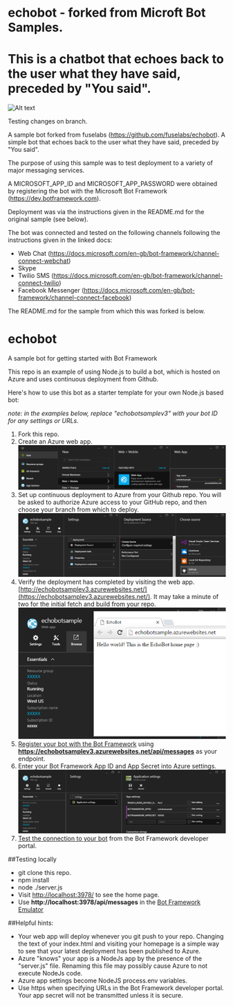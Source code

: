 # echobot - forked from Microft Bot Samples.

# This is a chatbot that echoes back to the user what they have said, preceded by "You said".

![Alt text](/relative/path/to/echoBot_screenshot.png?raw=true "EchoBot")

Testing changes on branch.

A sample bot forked from fuselabs (https://github.com/fuselabs/echobot). A simple bot that echoes back to the user what they have said, preceded by "You said".

The purpose of using this sample was to test deployment to a variety of major messaging services.

A MICROSOFT_APP_ID and MICROSOFT_APP_PASSWORD were obtained by registering the bot with the Microsoft Bot Framework (https://dev.botframework.com).

Deployment was via the instructions given in the README.md for the original sample (see below).

The bot was connected and tested on the following channels following the instructions given in the linked docs:

- Web Chat (https://docs.microsoft.com/en-gb/bot-framework/channel-connect-webchat)
- Skype 
- Twilio SMS (https://docs.microsoft.com/en-gb/bot-framework/channel-connect-twilio)
- Facebook Messenger (https://docs.microsoft.com/en-gb/bot-framework/channel-connect-facebook)

The README.md for the sample from which this was forked is below.

# echobot
A sample bot for getting started with Bot Framework

This repo is an example of using Node.js to build a bot, which is hosted on Azure and uses continuous deployment from Github.

Here's how to use this bot as a starter template for your own Node.js based bot:

*note: in the examples below, replace "echobotsamplev3" with your bot ID for any settings or URLs.*

1. Fork this repo.
2. Create an Azure web app.
![](images/azure-create-webapp.png?raw=true)
3. Set up continuous deployment to Azure from your Github repo. You will be asked to authorize Azure access to your GitHub repo, and then choose your branch from which to deploy.
![](images/azure-deployment.png?raw=true)
4. Verify the deployment has completed by visiting the web app. [http://echobotsamplev3.azurewebsites.net/](https://echobotsamplev3.azurewebsites.net/). It may take a minute of two for the initial fetch and build from your repo.
![](images/azure-browse.png?raw=true)
5. [Register your bot with the Bot Framework](http://docs.botframework.com/connector/getstarted/#registering-your-bot-with-the-microsoft-bot-framework) using **https://echobotsamplev3.azurewebsites.net/api/messages** as your endpoint.
6. Enter your Bot Framework App ID and App Secret into Azure settings.
![](images/azure-secrets.png?raw=true)
7. [Test the connection to your bot](http://docs.botframework.com/connector/getstarted/#testing-the-connection-to-your-bot) from the Bot Framework developer portal.

##Testing locally
* git clone this repo.
* npm install
* node ./server.js
* Visit [http://localhost:3978/](http://localhost:3978/) to see the home page.
* Use **http://localhost:3978/api/messages** in the [Bot Framework Emulator](http://docs.botframework.com/connector/tools/bot-framework-emulator/#navtitle)
   
##Helpful hints:
* Your web app will deploy whenever you git push to your repo. Changing the text of your index.html and visiting your homepage is a simple way to see that your latest deployment has been published to Azure.
* Azure "knows" your app is a NodeJs app by the presence of the "server.js" file. Renaming this file may possibly cause Azure to not execute NodeJs code.
* Azure app settings become NodeJS process.env variables.
* Use https when specifying URLs in the Bot Framework developer portal. Your app secret will not be transmitted unless it is secure.
